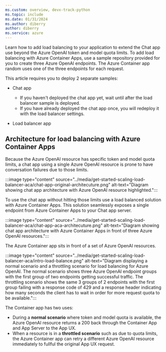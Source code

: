 ```yaml
---
ms.custom: overview, devx-track-python
ms.topic: include
ms.date: 01/31/2024
ms.author: diberry
author: diberry
ms.service: azure
---
```


Learn how to add load balancing to your application to extend the Chat app use beyond the Azure OpenAI token and model quota limits. To add load balancing with Azure Container Apps, use a sample repository provided for you to create three Azure OpenAI endpoints. The Azure Container app random uses one of the three endpoints for each request. 

This article requires you to deploy 2 separate samples:

* Chat app
    * If you haven't deployed the chat app yet, wait until after the load balancer sample is deployed. 
    * If you have already deployed the chat app once, you will redeploy it with the load balancer settings. 

* Load balancer app

## Architecture for load balancing with Azure Container Apps

Because the Azure OpenAI resource has specific token and model quota limits, a chat app using a single Azure OpenAI resource is prone to have conversation failures due to those limits.

:::image type="content" source="../media/get-started-scaling-load-balancer-aca/chat-app-original-architecuture.png" alt-text="Diagram showing chat app architecture with Azure OpenAI resource highlighted.":::

To use the chat app without hitting those limits use a load balanced solution with Azure Container Apps. This solution seamlessly exposes a single endpoint from Azure Container Apps to your Chat app server. 

:::image type="content" source="../media/get-started-scaling-load-balancer-aca/chat-app-aca-architecuture.png" alt-text="Diagram showing chat app architecture with Azure Container Apps in front of three Azure OpenAI resources.":::

The Azure Container app sits in front of a set of Azure OpenAI resources. 

:::image type="content" source="../media/get-started-scaling-load-balancer-aca/intro-load-balance.png" alt-text="Diagram displaying a normal scenario and a throttling scenario for load balancing for Azure OpenAI. The normal scenario shows three Azure OpenAI endpoint groups with the first group of two endpoints getting successful traffic. The throttling scenario shows the same 3 groups of 2 endpoints with the first group failing with a response code of 429 and a response header indicating how many seconds the client has to wait in order for more request quota to be available.":::

The Container app has two uses:

* During a **normal scenario** where token and model quota is available, the Azure OpenAI resource returns a 200 back through the Container App and App Server to the App UX. 
* When a resource is in a **throttled scenario** such as due to quota limits, the Azure Container app can retry a different Azure OpenAI resource immediately to fullful the original App UX request.